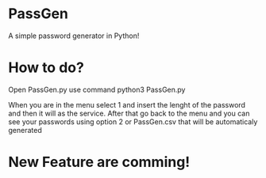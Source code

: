 # PassGen
A simple password generator in Python!

# How to do?
Open PassGen.py
use command python3 PassGen.py

When you are in the menu select 1 and insert the lenght of the password and then it will as the service.
After that go back to the menu and you can see your passwords using option 2 or PassGen.csv that will be automaticaly generated

# New Feature are comming!
